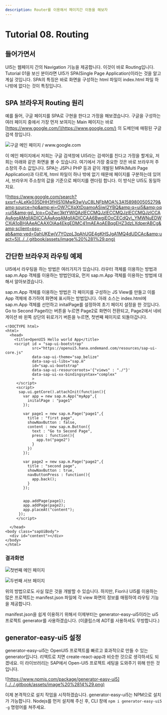 ```yaml
---
description: Router를 이용해서 페이지간 이동을 해보자
---
```


# Tutorial 08. Routing

## 들어가면서 

UI5는 웹페이지 간의 Navigation 기능을 제공합니다. 이것이 바로 Routing입니다. Tutorial 01을 보신 분이라면 UI5가 SPA\(Single Page Application\)이라는 것을 알고 계실 것입니다. SPA의 특징은 바로 화면을 구성하는 html 파일이 index.html 파일 하나밖에 없다는 것이 특징입니다. 

## SPA 브라우저 Routing 원리 

예를 들어, 구글 페이지를 SPA로 구현을 한다고 가정을 해보겠습니다.  구글을 구성하는 여러 페이지 중에서 가장 먼저 보여지는 Main 페이지는 바로 [https://www.google.com/](https://www.google.com/) 의 도메인에 매핑된 구글 검색 창입니다. 

![&#xAD6C;&#xAE00; &#xBA54;&#xC778; &#xD398;&#xC774;&#xC9C0; / www.google.com ](../../.gitbook/assets/image%20%282%29.png)

이 메인 페이지에서 저희는 구글 검색창에 UI5라는 검색어를 친다고 가정을 할게요, 저희는 아래와 같은 화면을 볼 수 있습니다. 여기에서 가장 중요한 것은 바로 브라우저 주소창의 주소 값입니다. SPA는 JSP나 PHP 등과 같이 개발된 MPA\(Multi Page Application\)과 다르게, html 파일이 하나 밖에 없기 때문에 페이지를 구분하는데 있어서, 브라우저 주소창의 값을 기준으로 페이지를 렌더링 합니다. 이 방식은 UI5도 동일하지요. 

![https://www.google.com/search?sxsrf=ALeKk035DHH3fHIS10MwR3wVuC8LNFbMOA%3A1589800505279&amp;source=hp&amp;ei=OW7CXpXtDoamoASiwI2YBQ&amp;q=ui5&amp;oq=ui5&amp;gs\_lcp=CgZwc3ktYWIQAzIECCMQJzIECCMQJzIECCMQJzICCAAyAggAMgIIADICCAAyAggAMgIIADICCAA6BwgjEOoCECdQv\_YMWNuEDWCXjA1oBHAAeACAAXOIAa4EkgEDMC41mAEAoAEBqgEHZ3dzLXdperABCg&amp;sclient=psy-ab&amp;ved=0ahUKEwjV7YOzpL3pAhUGE4gKHSJgA1MQ4dUDCAc&amp;uact=5](../../.gitbook/assets/image%20%281%29.png)

## 간단한 브라우저 라우팅 예제

UI5에서 라우팅을 하는 방법은 여러가지가 있습니다. 라우터 객체를 이용하는 방법과 sap.m.App 객체를 이용하는 방법인데요, 먼저 sap.m.App 객체를 이용하는 방법에 대해서 알아보겠습니다.

sap.m.App 객체를 이용하는 방법은 각 페이지를 구성하는 JS View를 만들고 이를 App 객체에 추가하여 화면에 표시하는 방법입니다. 아래 소스는 index.html에 sap.m.App 객체를 선언하고 initalPage를 설정하여 초기 페이지 설정을 한 것입니다. Go to Second Page라는 버튼을 누르면 Page2로 화면이 전환되고, Page2에서 네비게이션 바 왼쪽 상단의 뒤로가기 버튼을 누르면, 첫번째 페이지로 되돌아갑니다. 

```markup
<!DOCTYPE html>
<html>
  <head>
    <title>OpenUI5 Hello world App</title>
    <script id = "sap-ui-bootstrap"
            src="https://openui5.hana.ondemand.com/resources/sap-ui-core.js"
            data-sap-ui-theme="sap_belize"
            data-sap-ui-libs="sap.m"
            id="sap.ui-bootstrap"
            data-sap-ui-resourceroots='{"views" : "./"}'
            data-sap-ui-xx-bindingsyntax="complex"
            >
     </script>
     <script>
      sap.ui.getCore().attachInit(function(){
        var app = new sap.m.App("myApp",{
          initalPage : "page1"
        });

        var page1 = new sap.m.Page("page1",{
          title : "first page",
          showNavButton : false,
          content : new sap.m.Button({
            text : "Go to Second Page",
            press : function(){
              app.to("page2")
            }
          })
        });

        var page2 = new sap.m.Page("page2",{
          title : "second page",
          showNavButton : true,
          navButtonPress : function(){
            app.back();
          }
        });


        app.addPage(page1);
        app.addPage(page2);
        app.placeAt("content");
      });
     </script>
  
  </head>
<body class="sapUiBody">
  <div id="content"></div>
</body>
</html>
```

### 결과화면 

![&#xCCAB;&#xBC88;&#xC9F8; &#xBA54;&#xC778; &#xD398;&#xC774;&#xC9C0;](../../.gitbook/assets/image%20%2812%29.png)

![&#xB450;&#xBC88;&#xC9F8; &#xC11C;&#xBE0C; &#xD398;&#xC774;&#xC9C0;](../../.gitbook/assets/image%20%2813%29.png)

위의 방법으로도 사실 많은 것을 개발할 수 있습니다. 하지만, Fiori나 UI5를 이용하는 많은 프로젝트는 manifest.json 파일에 각 view 화면의 정보를 매핑하여 라우팅 기능을 제공합니다. 

manifest.json을 쉽게 이용하기 위해서 이제부터는 generator-easy-ui5이라는 ui5 프로젝트 generator를 사용하겠습니다. \(이클립스에 ADT를 사용하셔도 무방합니다.\)

## generator-easy-ui5 설정

generator-easy-ui5는 OpenUI5 프로젝트를 빠르고 효과적으로 만들 수 있는 generator입니다. 리엑트로 치면 create-react-app과 비슷한 것으로 생각하셔도 되겠네요. 이 라이브러리는 SAP에서 Open-UI5 프로젝트 세팅을 도와주기 위해 만든 것입니다. 

![https://www.npmjs.com/package/generator-easy-ui5](../../.gitbook/assets/image%20%2814%29.png)

이제 본격적으로 설치 작업을 시작하겠습니다. generator-easy-ui5는 NPM으로 설치가 가능합니다. Nodejs를 먼저 설치해 주신 후,  CLI 창에 `npm i generator-easy-ui5 -g` 명령어를 쳐주세요.



